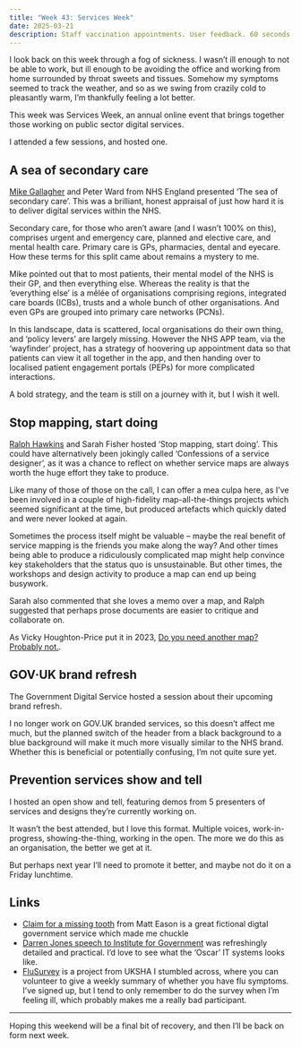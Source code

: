 ```yaml
---
title: "Week 43: Services Week"
date: 2025-03-21
description: Staff vaccination appointments. User feedback. 60 seconds with me.
---
```


I look back on this week through a fog of sickness. I wasn’t ill enough to not be able to work, but ill enough to be avoiding the office and working from home surrounded by throat sweets and tissues. Somehow my symptoms seemed to track the weather, and so as we swing from crazily cold to pleasantly warm, I’m thankfully feeling a lot better.

This week was Services Week, an annual online event that brings together those working on public sector digital services.

I attended a few sessions, and hosted one.

## A sea of secondary care

[Mike Gallagher](https://mikegallagher.org) and Peter Ward from NHS England presented ‘The sea of secondary care’. This was a brilliant, honest appraisal of just how hard it is to deliver digital services within the NHS.

Secondary care, for those who aren’t aware (and I wasn’t 100% on this), comprises urgent and emergency care, planned and elective care, and mental health care. Primary care is GPs, pharmacies, dental and eyecare. How these terms for this split came about remains a mystery to me.

Mike pointed out that to most patients, their mental model of the NHS is their GP, and then everything else. Whereas the reality is that the ‘everything else’ is a mêlée of organisations comprising regions, integrated care boards (ICBs), trusts and a whole bunch of other organisations. And even GPs are grouped into primary care networks (PCNs).

In this landscape, data is scattered, local organisations do their own thing, and ‘policy levers’ are largely missing. However the NHS APP team, via the ‘wayfinder’ project, has a strategy of hoovering up appointment data so that patients can view it all together in the app, and then handing over to localised patient engagement portals (PEPs) for more complicated interactions.

A bold strategy, and the team is still on a journey with it, but I wish it well.

## Stop mapping, start doing

[Ralph Hawkins](https://ralphhawkins.co.uk/) and Sarah Fisher hosted ‘Stop mapping, start doing’. This could have alternatively been jokingly called ‘Confessions of a service designer’, as it was a chance to reflect on whether service maps are always worth the huge effort they take to produce.

Like many of those of those on the call, I can offer a mea culpa here, as I’ve been involved in a couple of high-fidelity map-all-the-things projects which seemed significant at the time, but produced artefacts which quickly dated and were never looked at again.

Sometimes the process itself might be valuable – maybe the real benefit of service mapping is the friends you make along the way? And other times being able to produce a ridiculously complicated map might help convince key stakeholders that the status quo is unsustainable. But other times, the workshops and design activity to produce a map can end up being busywork.

Sarah also commented that she loves a memo over a map, and Ralph suggested that perhaps prose documents are easier to critique and collaborate on.

As Vicky Houghton-Price put it in 2023, [Do you need another map? Probably not.](https://medium.com/design-bootcamp/do-you-need-another-map-probably-not-2f8a8a7a9773).

## GOV·UK brand refresh

The Government Digital Service hosted a session about their upcoming brand refresh.

I no longer work on GOV.UK branded services, so this doesn’t affect me much, but the planned switch of the header from a black background to a blue background will make it much more visually similar to the NHS brand. Whether this is beneficial or potentially confusing, I’m not quite sure yet.

## Prevention services show and tell

I hosted an open show and tell, featuring demos from 5 presenters of services and designs they’re currently working on.

It wasn’t the best attended, but I love this format. Multiple voices, work-in-progress, showing-the-thing, working in the open. The more we do this as an organisation, the better we get at it.

But perhaps next year I’ll need to promote it better, and maybe not do it on a Friday lunchtime.

## Links

* [Claim for a missing tooth](https://tf230.matteason.co.uk) from Matt Eason is a great fictional digtal government service which made me chuckle
* [Darren Jones speech to Institute for Government](https://www.gov.uk/government/speeches/darren-jones-speech-to-institute-for-government) was refreshingly detailed and practical. I’d love to see what the ‘Oscar’ IT systems looks like.
* [FluSurvey](https://flusurvey.net/en) is a project from UKSHA I stumbled across, where you can volunteer to give a weekly summary of whether you have flu symptoms. I’ve signed up, but I tend to only remember to do the survey when I’m feeling ill, which probably makes me a really bad participant.

---

Hoping this weekend will be a final bit of recovery, and then I’ll be back on form next week.
